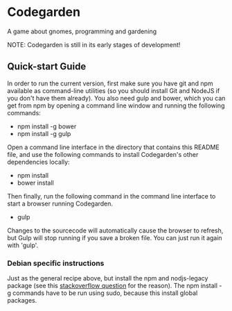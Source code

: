 # Codegarden
A game about gnomes, programming and gardening

NOTE: Codegarden is still in its early stages of development!

## Quick-start Guide

In order to run the current version, first make sure you have git and npm available as command-line utilities (so you should install Git and NodeJS if you don't have them already). You also need gulp and bower, which you can get from npm by opening a command line window and running the following commands:

- npm install -g bower
- npm install -g gulp

Open a command line interface in the directory that contains this README file, and use the following commands to install Codegarden's other dependencies locally:
- npm install
- bower install

Then finally, run the following command in the command line interface to start a browser running Codegarden.
- gulp

Changes to the sourcecode will automatically cause the browser to refresh, but Gulp will stop running if you save a broken file. You can just run it again with 'gulp'.

### Debian specific instructions

Just as the general recipe above, but install the npm and nodjs-legacy
package (see this [stackoverflow
question](http://stackoverflow.com/questions/21168141/cannot-install-packages-using-node-package-manager-in-ubuntu)
for the reason). The npm install -g commands have to be run using
sudo, because this install global packages.